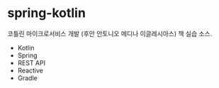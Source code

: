 # spring-kotlin
코틀린 마이크로서비스 개발 (후안 안토니오 메디나 이글레시아스) 책 실습 소스.

* Kotlin
* Spring
* REST API
* Reactive
* Gradle


